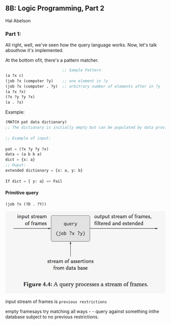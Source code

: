 ## 8B: Logic Programming, Part 2

Hal Abelson

### Part 1:

All right, well, we've seen how the query language works. Now, let's talk abouthow it's implemented.

At the bottom ofit, there's a pattern matcher.

```lisp
                         ;; Sample Pattern
(a ?x c)
(job ?x (computer ?y)    ;; one element in ?y
(job ?x (computer . ?y)  ;; arbitrary number of elements after in ?y
(a ?x ?x)
(?x ?y ?y ?x)
(a . ?x)
```

Example:

```lisp
(MATCH pat data dictionary)
;; The dictionary is initially empty but can be populated by data provided by the user.

;; Example of input:

pat = (?x ?y ?y ?x)
data = (a b b a)
dict = {x: a}
;; Ouput:
extended dictionary = {x: a, y: b}

If dict = { y: a} => Fail
```



#### Primitive query

```lisp
(job ?x (?D . ?Y))

```

![8B_1_query](./png/8B_1_query.png)

input stream of frames is `previous restrictions`

empty framesays try matching all ways - - query against something inthe database subject to no previous restrictions.